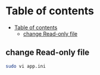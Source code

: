 # Table of contents

- [Table of contents](#table-of-contents)
  - [change Read-only file](#change-read-only-file)

## change Read-only file

```sh
sudo vi app.ini
```
